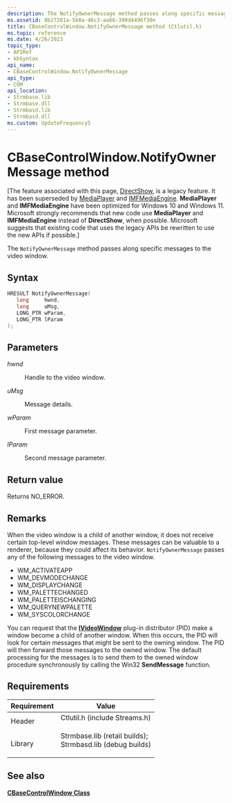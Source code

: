 ```yaml
---
description: The NotifyOwnerMessage method passes along specific messages to the video window.
ms.assetid: 8b27281a-5b8a-46c3-aa66-390d4496f30e
title: CBaseControlWindow.NotifyOwnerMessage method (Ctlutil.h)
ms.topic: reference
ms.date: 4/26/2023
topic_type: 
- APIRef
- kbSyntax
api_name: 
- CBaseControlWindow.NotifyOwnerMessage
api_type: 
- COM
api_location: 
- Strmbase.lib
- Strmbase.dll
- Strmbasd.lib
- Strmbasd.dll
ms.custom: UpdateFrequency5
---
```


# CBaseControlWindow.NotifyOwnerMessage method

\[The feature associated with this page, [DirectShow](/windows/win32/directshow/directshow), is a legacy feature. It has been superseded by [MediaPlayer](/uwp/api/Windows.Media.Playback.MediaPlayer) and [IMFMediaEngine](/windows/win32/api/mfmediaengine/nn-mfmediaengine-imfmediaengine). **MediaPlayer** and **IMFMediaEngine** have been optimized for Windows 10 and Windows 11. Microsoft strongly recommends that new code use **MediaPlayer** and **IMFMediaEngine** instead of **DirectShow**, when possible. Microsoft suggests that existing code that uses the legacy APIs be rewritten to use the new APIs if possible.\]

The `NotifyOwnerMessage` method passes along specific messages to the video window.

## Syntax


```C++
HRESULT NotifyOwnerMessage(
   long     hwnd,
   long     uMsg,
   LONG_PTR wParam,
   LONG_PTR lParam
);
```



## Parameters

<dl> <dt>

*hwnd* 
</dt> <dd>

Handle to the video window.

</dd> <dt>

*uMsg* 
</dt> <dd>

Message details.

</dd> <dt>

*wParam* 
</dt> <dd>

First message parameter.

</dd> <dt>

*lParam* 
</dt> <dd>

Second message parameter.

</dd> </dl>

## Return value

Returns NO\_ERROR.

## Remarks

When the video window is a child of another window, it does not receive certain top-level window messages. These messages can be valuable to a renderer, because they could affect its behavior. `NotifyOwnerMessage` passes any of the following messages to the video window.

-   WM\_ACTIVATEAPP
-   WM\_DEVMODECHANGE
-   WM\_DISPLAYCHANGE
-   WM\_PALETTECHANGED
-   WM\_PALETTEISCHANGING
-   WM\_QUERYNEWPALETTE
-   WM\_SYSCOLORCHANGE

You can request that the [**IVideoWindow**](/windows/desktop/api/Control/nn-control-ivideowindow) plug-in distributor (PID) make a window become a child of another window. When this occurs, the PID will look for certain messages that might be sent to the owning window. The PID will then forward those messages to the owned window. The default processing for the messages is to send them to the owned window procedure synchronously by calling the Win32 **SendMessage** function.

## Requirements



| Requirement | Value |
|--------------------|--------------------------------------------------------------------------------------------------------------------------------------------------------------------------------------------|
| Header<br/>  | <dl> <dt>Ctlutil.h (include Streams.h)</dt> </dl>                                                                                   |
| Library<br/> | <dl> <dt>Strmbase.lib (retail builds); </dt> <dt>Strmbasd.lib (debug builds)</dt> </dl> |



## See also

<dl> <dt>

[**CBaseControlWindow Class**](cbasecontrolwindow.md)
</dt> </dl>

 

 




